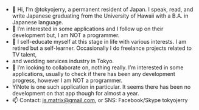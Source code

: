 - 👋 Hi, I’m @tokyojerry, a permanent resident of Japan. I speak, read, and write Japanese graduating from the University of Hawaii with a B.A. in Japanese language.
- 👀 I’m interested in some applications and I follow up on their development but, I am NOT a programmer. 
- 🌱 I self-educate myself at this stage in life with various interests.  I am retired but a self-learner.  Occasionally I do freelance projects related to TV talent, 
- and wedding services industry in Tokyo.
- 💞️ I’m looking to collaborate on, nothing really.  I’m interested in some applications, usually to check if there has been any development progress, however I am NOT a programmer.
- YiNote is one such application in particular.  It seems there has been no development on that app though for almost a year.
- 📫 Contact: js.matrix@gmail.com,  or SNS: Facebook/Skype tokyojerry

<!---
tokyojerry/tokyojerry is a ✨ special ✨ repository because its `README.md` (this file) appears on your GitHub profile.
You can click the Preview link to take a look at your changes.
--->
